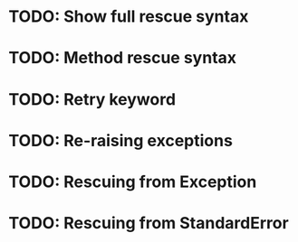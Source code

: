 # TODO: Show full rescue syntax

# TODO: Method rescue syntax

# TODO: Retry keyword

# TODO: Re-raising exceptions

# TODO: Rescuing from Exception

# TODO: Rescuing from StandardError
